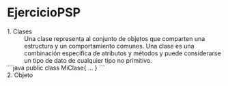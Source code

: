 # EjercicioPSP
<dl>
  <dt>1. Clases</dt>
  <dd>Una clase representa al conjunto de objetos que comparten una estructura y un comportamiento comunes. 
  Una clase es una combinación específica de atributos y métodos y puede considerarse un tipo de dato de cualquier tipo no primitivo. </dd>
  ```java
  public class MiClase{
    ...
  }
  ```
  <dt>2. Objeto</dt>
  <dd></dd>
</dl>
